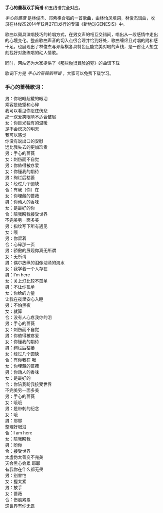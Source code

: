 

**手心的蔷薇双手简谱** 和五线谱完全对应。

_手心的蔷薇_ 是林俊杰、邓紫棋合唱的一首歌曲，由林怡凤填词，林俊杰谱曲，收录在林俊杰2014年12月27日发行的专辑《新地球GENESIS》中。

歌曲以颇具演唱技巧的轮唱方式，在男女声的相互交错间，唱出从一段感情中走出的心境变化。整首歌曲声音的切入点很合理并恰到好处，歌曲缠绵且对唱的附和感十足。也展现出了林俊杰与邓紫棋各具特色且能完美对唱的声线，是一首让人想立刻找好对象练唱的动人情歌。

同时，网站还为大家提供了《[那些你很冒险的梦](Music-9102-那些你很冒险的梦-林俊杰.html "那些你很冒险的梦")》的曲谱下载

歌词下方是 _手心的蔷薇钢琴谱_ ，大家可以免费下载学习。

### 手心的蔷薇歌词：

男：你眼眶超载的眼泪  
乘客是绝望和心碎  
我可以看见你忍住伤悲  
那一双爱笑眼睛不适合皱眉  
女：你目光独有的温暖  
是不会熄灭的明天  
我可以感觉  
你没有说出口的安慰  
远比我失去的更加珍贵  
男：手心的蔷薇  
女：刺伤而不自觉  
男：你值得被疼爱  
女：你懂我的期待  
男：绚烂后枯萎  
女：经过几个圆缺  
合：有我（你）在  
女：你埋藏的蔷薇  
男：你动人的香味  
女：是最好的你  
合：陪我盼我接受世界  
不完美另一面多美  
男：指纹写下所有遇见  
女：哦  
男：你留着  
合：心碎那一页  
男：骄傲的展现你真无所谓  
女：无所谓  
男：偶尔放纵的泪像汹涌的海水  
女：我学着一个人存在  
男：I'm here  
女：关上灯比较不孤单  
男：不让你孤单  
女：你给的力量  
让我在夜里安心入睡  
男：不怕黑夜  
女：就算  
合：没有人心疼我你的泪  
男：手心的蔷薇  
女：刺伤而不自觉  
男：你值得被疼爱  
女：你懂我的期待  
男：绚烂后枯萎  
女：经过几个圆缺  
合：有你我在 哦  
女：你埋藏的蔷薇  
男：你动人的香味  
女：是最好的  
合：你陪我盼我接受世界  
不完美另一面多美  
男：手心的蔷薇  
女：哦哦  
男：是带刺的纪念  
女：哦  
男：耶耶  
整理好眼泪  
合：I am here  
女：陪我盼我  
男：盼你  
合：接受世界  
太虚伪太善变不完美  
天会黑心会累 耶耶  
有我你在什么都无畏  
男：别害怕  
女：握太紧  
男：放手  
女：蔷薇  
合：伤痕累累  
这世界有你无畏

